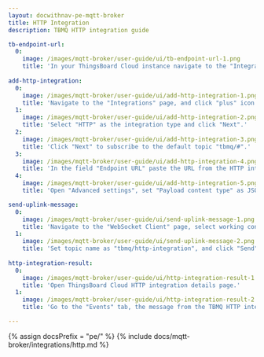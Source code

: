 ```yaml
---
layout: docwithnav-pe-mqtt-broker
title: HTTP Integration
description: TBMQ HTTP integration guide

tb-endpoint-url:
  0:
    image: /images/mqtt-broker/user-guide/ui/tb-endpoint-url-1.png
    title: 'In your ThingsBoard Cloud instance navigate to the "Integrations" page and opne HTTP integration details. Then enable debug mode and copy "HTTP endpoint URL".'
    
add-http-integration:
  0:
    image: /images/mqtt-broker/user-guide/ui/add-http-integration-1.png
    title: 'Navigate to the "Integrations" page, and click "plus" icon to add a new integration.'
  1:
    image: /images/mqtt-broker/user-guide/ui/add-http-integration-2.png
    title: 'Select "HTTP" as the integration type and click "Next".'
  2:
    image: /images/mqtt-broker/user-guide/ui/add-http-integration-3.png
    title: 'Click "Next" to subscribe to the default topic "tbmq/#".'
  3:
    image: /images/mqtt-broker/user-guide/ui/add-http-integration-4.png
    title: 'In the field "Endpoint URL" paste the URL from the HTTP integration of your ThingsBoard Cloud.'
  4:
    image: /images/mqtt-broker/user-guide/ui/add-http-integration-5.png
    title: 'Open "Advanced settings", set "Payload content type" as JSON, and click "Add".'

send-uplink-message:
  0:
    image: /images/mqtt-broker/user-guide/ui/send-uplink-message-1.png
    title: 'Navigate to the "WebSocket Client" page, select working connection, then click "Connect".'
  1:
    image: /images/mqtt-broker/user-guide/ui/send-uplink-message-2.png
    title: 'Set topic name as "tbmq/http-integration", and click "Send" to publish message.'
    
http-integration-result:
  0:
    image: /images/mqtt-broker/user-guide/ui/http-integration-result-1.png
    title: 'Open ThingsBoard Cloud HTTP integration details page.'
  1:
    image: /images/mqtt-broker/user-guide/ui/http-integration-result-2.png
    title: 'Go to the "Events" tab, the message from the TBMQ HTTP integration should be available in the table (if the debug mode was enabled when message was published).'

---
```


{% assign docsPrefix = "pe/" %}
{% include docs/mqtt-broker/integrations/http.md %}